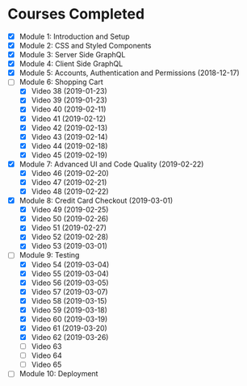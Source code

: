 # Courses Completed

- [x] Module 1: Introduction and Setup
- [x] Module 2: CSS and Styled Components
- [x] Module 3: Server Side GraphQL
- [x] Module 4: Client Side GraphQL
- [x] Module 5: Accounts, Authentication and Permissions (2018-12-17)
- [ ] Module 6: Shopping Cart
  - [x] Video 38 (2019-01-23)
  - [x] Video 39 (2019-01-23)
  - [x] Video 40 (2019-02-11)
  - [x] Video 41 (2019-02-12)
  - [x] Video 42 (2019-02-13)
  - [x] Video 43 (2019-02-14)
  - [x] Video 44 (2019-02-18)
  - [x] Video 45 (2019-02-19)
- [x] Module 7: Advanced UI and Code Quality (2019-02-22)
  - [x] Video 46 (2019-02-20)
  - [x] Video 47 (2019-02-21)
  - [x] Video 48 (2019-02-22)
- [x] Module 8: Credit Card Checkout (2019-03-01)
  - [x] Video 49 (2019-02-25)
  - [x] Video 50 (2019-02-26)
  - [x] Video 51 (2019-02-27)
  - [x] Video 52 (2019-02-28)
  - [x] Video 53 (2019-03-01)
- [ ] Module 9: Testing
  - [x] Video 54 (2019-03-04)
  - [x] Video 55 (2019-03-04)
  - [x] Video 56 (2019-03-05)
  - [x] Video 57 (2019-03-07)
  - [x] Video 58 (2019-03-15)
  - [x] Video 59 (2019-03-18)
  - [x] Video 60 (2019-03-19)
  - [x] Video 61 (2019-03-20)
  - [x] Video 62 (2019-03-26)
  - [ ] Video 63
  - [ ] Video 64
  - [ ] Video 65
- [ ] Module 10: Deployment
